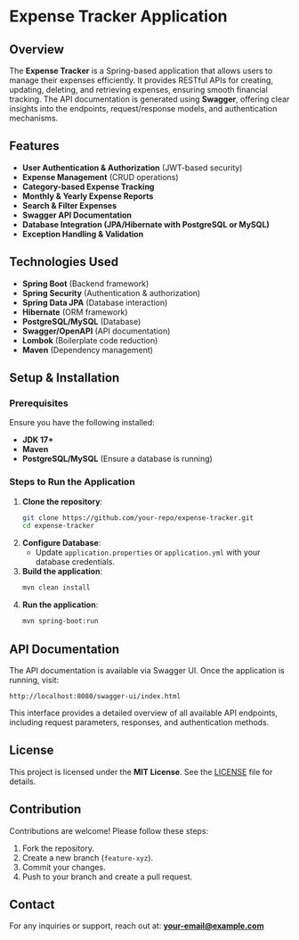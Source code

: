 # Expense Tracker Application

## Overview
The **Expense Tracker** is a Spring-based application that allows users to manage their expenses efficiently. It provides RESTful APIs for creating, updating, deleting, and retrieving expenses, ensuring smooth financial tracking. The API documentation is generated using **Swagger**, offering clear insights into the endpoints, request/response models, and authentication mechanisms.

## Features
- **User Authentication & Authorization** (JWT-based security)
- **Expense Management** (CRUD operations)
- **Category-based Expense Tracking**
- **Monthly & Yearly Expense Reports**
- **Search & Filter Expenses**
- **Swagger API Documentation**
- **Database Integration (JPA/Hibernate with PostgreSQL or MySQL)**
- **Exception Handling & Validation**

## Technologies Used
- **Spring Boot** (Backend framework)
- **Spring Security** (Authentication & authorization)
- **Spring Data JPA** (Database interaction)
- **Hibernate** (ORM framework)
- **PostgreSQL/MySQL** (Database)
- **Swagger/OpenAPI** (API documentation)
- **Lombok** (Boilerplate code reduction)
- **Maven** (Dependency management)

## Setup & Installation
### Prerequisites
Ensure you have the following installed:
- **JDK 17+**
- **Maven**
- **PostgreSQL/MySQL** (Ensure a database is running)

### Steps to Run the Application
1. **Clone the repository**:
   ```sh
   git clone https://github.com/your-repo/expense-tracker.git
   cd expense-tracker
   ```
2. **Configure Database**:
   - Update `application.properties` or `application.yml` with your database credentials.
3. **Build the application**:
   ```sh
   mvn clean install
   ```
4. **Run the application**:
   ```sh
   mvn spring-boot:run
   ```

## API Documentation
The API documentation is available via Swagger UI. Once the application is running, visit:
```
http://localhost:8080/swagger-ui/index.html
```
This interface provides a detailed overview of all available API endpoints, including request parameters, responses, and authentication methods.

## License
This project is licensed under the **MIT License**. See the [LICENSE](LICENSE) file for details.

## Contribution
Contributions are welcome! Please follow these steps:
1. Fork the repository.
2. Create a new branch (`feature-xyz`).
3. Commit your changes.
4. Push to your branch and create a pull request.

## Contact
For any inquiries or support, reach out at: **your-email@example.com**
